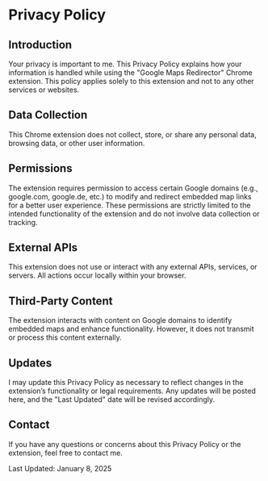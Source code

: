 # Privacy Policy

## Introduction

Your privacy is important to me. This Privacy Policy explains how your information is handled while using the "Google Maps Redirector" Chrome extension. This policy applies solely to this extension and not to any other services or websites.

## Data Collection

This Chrome extension does not collect, store, or share any personal data, browsing data, or other user information.

## Permissions

The extension requires permission to access certain Google domains (e.g., google.com, google.de, etc.) to modify and redirect embedded map links for a better user experience. These permissions are strictly limited to the intended functionality of the extension and do not involve data collection or tracking.

## External APIs

This extension does not use or interact with any external APIs, services, or servers. All actions occur locally within your browser.

## Third-Party Content

The extension interacts with content on Google domains to identify embedded maps and enhance functionality. However, it does not transmit or process this content externally.

## Updates

I may update this Privacy Policy as necessary to reflect changes in the extension’s functionality or legal requirements. Any updates will be posted here, and the "Last Updated" date will be revised accordingly.

## Contact

If you have any questions or concerns about this Privacy Policy or the extension, feel free to contact me.

Last Updated: January 8, 2025